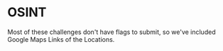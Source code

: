 # OSINT

Most of these challenges don't have flags to submit, so we've included Google Maps Links of the Locations.


